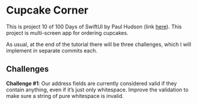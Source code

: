 # Cupcake Corner

This is project 10 of 100 Days of SwiftUI by Paul Hudson (link [here](https://www.hackingwithswift.com/books/ios-swiftui/cupcake-corner-introduction)). This project is multi-screen app for ordering cupcakes.

As usual, at the end of the tutorial there will be three challenges, which I will implement in separate commits each.

## Challenges

**Challenge #1**: Our address fields are currently considered valid if they contain anything, even if it’s just only whitespace. Improve the validation to make sure a string of pure whitespace is invalid.

